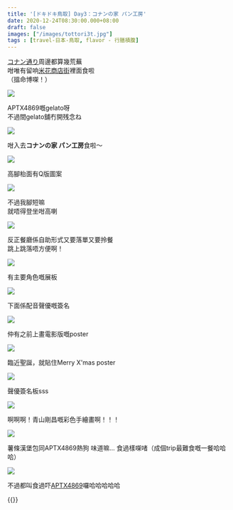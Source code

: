 ```yaml
---
title: '[ドキドキ鳥取] Day3：コナンの家 パン工房'
date: 2020-12-24T08:30:00.000+08:00
draft: false
images: ["/images/tottori3t.jpg"]
tags : [travel-日本-鳥取, flavor - 行膳積腹]
---
```


[コナン通り](https://hidie.net/tottori3q/)周邊都算幾荒蕪  
咁唯有留响[米花商店街](https://hidie.net/tottori3s/)裡面食啦  
（搵命博㗎！）  

![](/images/tottori3t1.jpg)

APTX4869嘅gelato呀  
不過間gelato舖冇開残念ね  

![](/images/tottori32t.jpg)

咁入去**コナンの家 パン工房**食啦～  

![](/images/tottori3t3.jpg)

高腳枱面有Q版圖案  

![](/images/tottori3t4.jpg)

不過我腳短嘛  
就唔得登坐咁高喇  

![](/images/tottori3t5.jpg)

反正餐廳係自助形式又要落單又要拎餐  
跳上跳落唔方便啊！  

![](/images/tottori3t6.jpg)

有主要角色嘅展板

![](/images/tottori37t.jpg)

下面係配音聲優嘅簽名

![](/images/tottori3t8.jpg)

仲有之前上畫電影版嘅poster  

![](/images/tottori3t9.jpg)

臨近聖誕，就貼住Merry X'mas poster  

![](/images/tottori3t10.jpg)

聲優簽名板sss  

![](/images/tottori3t11.jpg)

啊啊啊！青山剛昌嘅彩色手繪畫啊！！！

![](/images/tottori3t.jpg)

薯條漢堡包同APTX4869熱狗
味道嘛... 食過樣㗎啫（成個trip最難食嘅一餐哈哈哈）  

![](/images/tottori3t12.jpg)

不過都叫食過吓[APTX4869](https://hidie.net/konan4869/)囉哈哈哈哈哈  
  
{{<tottori>}}  
